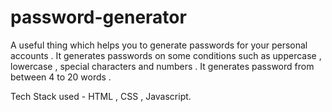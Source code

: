 # password-generator
A useful thing which helps you to generate passwords for your personal accounts . It generates passwords on some conditions such as uppercase , lowercase , special characters and numbers . It generates password from between 4 to 20 words .

Tech Stack used - HTML , CSS , Javascript.
